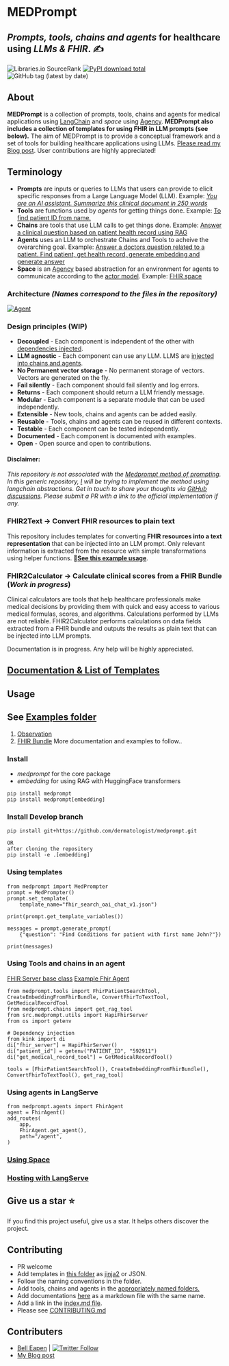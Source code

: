 # MEDPrompt
## *Prompts, tools, chains and agents* for healthcare using *LLMs & FHIR*.  ✍️
![Libraries.io SourceRank](https://img.shields.io/librariesio/sourcerank/pypi/medprompt)
[![PyPI download total](https://img.shields.io/pypi/dm/medprompt.svg)](https://pypi.python.org/pypi/medprompt/)
![GitHub tag (latest by date)](https://img.shields.io/github/v/tag/dermatologist/medprompt)

## About
**MEDPrompt** is a collection of prompts, tools, chains  and agents for medical applications using [LangChain](https://www.langchain.com/) and *space* using [Agency](https://github.com/operand/agency). **MEDPrompt also includes a collection of templates for using FHIR in LLM prompts (see below).** The aim of MEDPrompt is to provide a conceptual framework and a set of tools for building healthcare applications using LLMs. [Please read my Blog post](https://nuchange.ca/2023/12/medprompt-how-to-architect-llm-solutions-for-healthcare.html). User contributions are highly appreciated!

## Terminology
* **Prompts** are inputs or queries to LLMs that users can provide to elicit specific responses from a Large Language Model (LLM). Example: [*You are an AI assistant. Summarize this clinical document in 250 words*](src/medprompt/templates/summary_v1.jinja)
* **Tools** are functions used by *agents* for getting things done. Example: [To find patient ID from name.](src/medprompt/tools/find_patient.py)
* **Chains** are tools that use LLM calls to get things done. Example: [Answer a clinical question based on patient health record using RAG](src/medprompt/chains/rag_chain.py)
* **Agents** uses an LLM to orchestrate Chains and Tools to acheive the overarching goal. Example: [Answer a doctors question related to a patient. Find patient, get health record, generate embedding and generate answer](src/medprompt/agents/fhir_agent.py)
* **Space** is an [Agency](https://github.com/operand/agency) based abstraction for an environment for agents to communicate according to the [actor model](https://en.wikipedia.org/wiki/Actor_model). Example: [FHIR space](examples/example_space_gradio.py)

### Architecture *(Names correspond to the files in the repository)*
[![Agent](https://github.com/dermatologist/medprompt/blob/develop/notes/agent.drawio.svg)](https://github.com/dermatologist/medprompt/blob/develop/notes/agent.drawio.svg)

### Design principles (WIP)
* **Decoupled** - Each component is independent of the other with [dependencies injected](src/medprompt/bootstrap.py).
* **LLM agnostic** - Each component can use any LLM. LLMS are [injected into chains and agents](src/medprompt/bootstrap.py).
* **No Permanent vector storage** - No permanent storage of vectors. Vectors are generated on the fly.
* **Fail silently** - Each component should fail silently and log errors.
* **Returns** - Each component should return a LLM friendly message.
* **Modular** - Each component is a separate module that can be used independently.
* **Extensible** - New tools, chains and agents can be added easily.
* **Reusable** - Tools, chains and agents can be reused in different contexts.
* **Testable** - Each component can be tested independently.
* **Documented** - Each component is documented with examples.
* **Open** - Open source and open to contributions.

#### Disclaimer:
*This repository is not associated with the [Medprompt method of prompting](https://arxiv.org/pdf/2311.16452.pdf). In this generic repository, [I](https://nuchange.ca) will be trying to implement the method using langchain abstractions. Get in touch to share your thoughts via [GitHub discussions](https://github.com/dermatologist/medprompt/discussions). Please submit a PR with a link to the official implementation if any.*

### FHIR2Text -> Convert FHIR resources to plain text
This repository includes templates for converting **FHIR resources into a text representation** that can be injected into an LLM prompt. Only relevant information is extracted from the resource with simple transformations using helper functions. 🚒[**See this example usage**](/tests/test_fhir_observation_v1.py).

### FHIR2Calculator -> Calculate clinical scores from a FHIR Bundle (*Work in progress*)
Clinical calculators are tools that help healthcare professionals make medical decisions by providing them with quick and easy access to various medical formulas, scores, and algorithms. Calculations performed by LLMs are not reliable. FHIR2Calculator performs calculations on data fields extracted from a FHIR bundle and outputs the results as plain text that can be injected into LLM prompts.

Documentation is in progress. Any help will be highly appreciated.
## [Documentation & List of Templates](https://dermatologist.github.io/medprompt/)

## Usage

## See [Examples folder](/examples)
1. [Observation](/examples/fhirToText.ipynb)
2. [FHIR Bundle](/examples/fhirBundle.ipynb)
More documentation and examples to follow..

### Install
* *medprompt* for the core package
* *embedding* for using RAG with HuggingFace transformers

```
pip install medprompt
pip install medprompt[embedding]
```

### Install Develop branch

```
pip install git+https://github.com/dermatologist/medprompt.git

OR
after cloning the repository
pip install -e .[embedding]
```

### Using templates
```
from medprompt import MedPrompter
prompt = MedPrompter()
prompt.set_template(
    template_name="fhir_search_oai_chat_v1.json")

print(prompt.get_template_variables())

messages = prompt.generate_prompt(
    {"question": "Find Conditions for patient with first name John?"})

print(messages)
```

### Using Tools and chains in an agent

[FHIR Server base class](src/medprompt/utils/fhir_server.py)
[Example Fhir Agent](src/medprompt/agents/fhir_agent.py)

```
from medprompt.tools import FhirPatientSearchTool, CreateEmbeddingFromFhirBundle, ConvertFhirToTextTool, GetMedicalRecordTool
from medprompt.chains import get_rag_tool
from src.medprompt.utils import HapiFhirServer
from os import getenv

# Dependency injection
from kink import di
di["fhir_server"] = HapiFhirServer()
di["patient_id"] = getenv("PATIENT_ID", "592911")
di["get_medical_record_tool"] = GetMedicalRecordTool()

tools = [FhirPatientSearchTool(), CreateEmbeddingFromFhirBundle(), ConvertFhirToTextTool(), get_rag_tool]
```

### Using agents in LangServe
```
from medprompt.agents import FhirAgent
agent = FhirAgent()
add_routes(
    app,
    FhirAgent.get_agent(),
    path="/agent",
)
```

### [Using Space](examples/example_space_gradio.py)

### [Hosting with LangServe](/t_install.py)

## Give us a star ⭐️
If you find this project useful, give us a star. It helps others discover the project.

## Contributing
* PR welcome
* Add templates in [this folder](src/medprompt/templates/) as [jinja2](https://jinja.palletsprojects.com/en/3.1.x/) or JSON.
* Follow the naming conventions in the folder.
* Add tools, chains and agents in the [appropriately named folders.](src/medprompt/)
* Add documentations [here](info/) as a markdown file with the same name.
* Add a link in the [index.md file](info/index.md).
* Please see [CONTRIBUTING.md](/CONTRIBUTING.md)

## Contributers
* [Bell Eapen](https://nuchange.ca) | [![Twitter Follow](https://img.shields.io/twitter/follow/beapen?style=social)](https://twitter.com/beapen)
* [My Blog post](https://nuchange.ca/2023/12/medprompt-how-to-architect-llm-solutions-for-healthcare.html)
